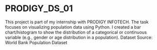 # PRODIGY_DS_01
This project is part of my internship with PRODIGY INFOTECH. The task focuses on visualizing population data using Python. I created a bar chart/histogram to show the distribution of a categorical or continuous variable (e.g., gender or age distribution in a population). Dataset Source: World Bank Population Dataset
